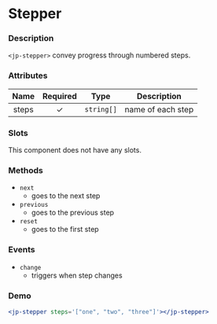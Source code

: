 # Stepper

### Description

`<jp-stepper>` convey progress through numbered steps.

### Attributes

| **Name** | **Required** |  **Type**  |  **Description**  |
| :------: | :----------: | :--------: | :---------------: |
|  steps   |      ✓       | `string[]` | name of each step |

### Slots

This component does not have any slots.

### Methods

- `next`
  - goes to the next step
- `previous`
  - goes to the previous step
- `reset`
  - goes to the first step

### Events

- `change`
  - triggers when step changes

### Demo

```jsx live
<jp-stepper steps='["one", "two", "three"]'></jp-stepper>
```
